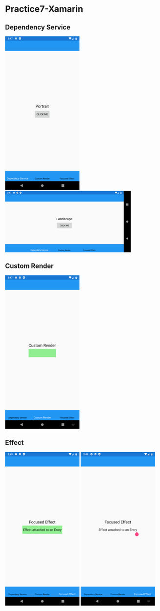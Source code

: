 # Practice7-Xamarin
## Dependency Service
<img src="Images/DependecyService1.png" height="500px"> <img src="Images/DependecyService2.png" height="200px">

## Custom Render
<img src="Images/CustomRender.png" height="500px">

## Effect
<img src="Images/Effect1.png" height="500px"> <img src="Images/Effect2.png" height="500px">
